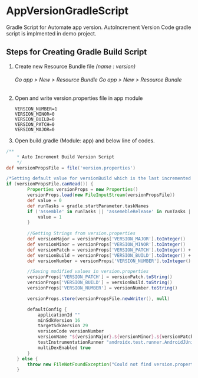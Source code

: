# AppVersionGradleScript
Gradle Script for Automate app version.
AutoIncrement Version Code gradle script is implmented in demo project.

Steps for Creating Gradle Build Script
----

1.  Create new Resource Bundle file *(name : version)*

    <i> <h6>Go app > New  > Resource Bundle Go app > New  > Resource Bundle</h6> </i>

2.  Open and write version.properties file in app module 
    ```
    VERSION_NUMBER=1
    VERSION_MINOR=0
    VERSION_BUILD=0
    VERSION_PATCH=0
    VERSION_MAJOR=0
    ```
3.  Open build.gradle (Module: app) and below line of codes.

```groovy
/**
    * Auto Increment Build Version Script
    */
def versionPropsFile = file('version.properties')

/*Setting default value for versionBuild which is the last incremented value stored in the file */
if (versionPropsFile.canRead()) {
        Properties versionProps = new Properties()
        versionProps.load(new FileInputStream(versionPropsFile))
        def value = 0
        def runTasks = gradle.startParameter.taskNames
        if ('assemble' in runTasks || 'assemebleRelease' in runTasks || 'aR' in runTasks) {
            value = 1
        }
    
        //Getting Strings from version.properties
        def versionMajor = versionProps['VERSION_MAJOR'].toInteger()
        def versionMinor = versionProps['VERSION_MINOR'].toInteger()
        def versionPatch = versionProps['VERSION_PATCH'].toInteger() + value
        def versionBuild = versionProps['VERSION_BUILD'].toInteger() + 1
        def versionNumber = versionProps['VERSION_NUMBER'].toInteger() + value

        //Saving modified values in version.properties
        versionProps['VERSION_PATCH'] = versionPatch.toString()
        versionProps['VERSION_BUILD'] = versionBuild.toString()
        versionProps['VERSION_NUMBER'] = versionNumber.toString()

        versionProps.store(versionPropsFile.newWriter(), null)

        defaultConfig {
            applicationId ""
            minSdkVersion 16
            targetSdkVersion 29
            versionCode versionNumber
            versionName "${versionMajor}.${versionMinor}.${versionPatch}.${versionBuild}"
            testInstrumentationRunner "androidx.test.runner.AndroidJUnitRunner"
            multiDexEnabled true
        }
    } else {
        throw new FileNotFoundException("Could not find version.properties")
    }
```
